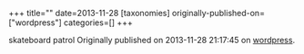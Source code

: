 +++
title=""
date=2013-11-28
[taxonomies]
originally-published-on=["wordpress"]
categories=[]
+++



skateboard patrol
Originally published on 2013-11-28 21:17:45 on [wordpress](https://skyfromme.wordpress.com/2013/11/28/roadwarrioring-and-visiting-freiburg/animated/).
